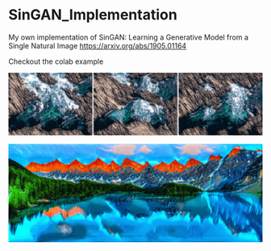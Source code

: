 # SinGAN_Implementation
My own implementation of SinGAN: Learning a Generative Model from a Single Natural Image
https://arxiv.org/abs/1905.01164

Checkout the colab example

![plot](./images/water_random.png)

![plot](./images/nature_random.png)

